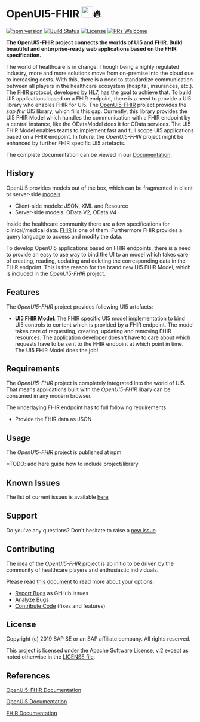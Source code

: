 # OpenUI5-FHIR <img height="30px" src="https://openui5.hana.ondemand.com/resources/sap/ui/documentation/sdk/images/logo_ui5.png">🔥 
[![npm version](https://badge.fury.io/js/openui5-fhir.svg)](//www.npmjs.com/package/openui5-fhir)
[![Build Status](https://travis-ci.org/SAP/openui5-fhir.svg?branch=master)](https://travis-ci.org/SAP/openui5-fhir)
[![License](https://img.shields.io/badge/license-Apache%202.0-blue.svg)](LICENSE.txt)
[![PRs Welcome](https://img.shields.io/badge/PRs-welcome-brightgreen.svg)](CONTRIBUTING.md)

**The OpenUI5-FHIR project connects the worlds of UI5 and FHIR. Build beautiful and enterprise-ready web applications based on the FHIR specification.**

The world of healthcare is in change. Though being a highly regulated industry, more and more solutions move from on-premise into the cloud due to increasing costs. With this, there is a need to standardize communication between all players in the healthcare ecosystem (hospital, insurances, etc.). The [FHIR](https://www.hl7.org/fhir/index.html) protocol, developed by HL7, has the goal to achieve that. To build UI5 applications based on a FHIR endpoint, there is a need to provide a UI5 library who enables FHIR for UI5. The [OpenUI5-FHIR](https://github.com/SAP/openui5-fhir) project provides the *sap.fhir* UI5 library, which fills this gap. Currently, this library provides the UI5 FHIR Model which handles the communication with a FHIR endpoint by a central instance, like the ODataModel does it for OData services. The UI5 FHIR Model enables teams to implement fast and full scope UI5 applications based on a FHIR endpoint. In future, the *OpenUI5-FHIR* project might be enhanced by further FHIR specific UI5 artefacts.

The complete documentation can be viewed in our [Documentation](https://sap.github.io/openui5-fhir/).

## History

OpenUI5 provides models out of the box, which can be fragmented in client or server-side [models](https://openui5.hana.ondemand.com/#/topic/e1b625940c104b558e52f47afe5ddb4f).
- Client-side models: JSON, XML and Resource
- Server-side models: OData V2, OData V4

Inside the healthcare community there are a few specifications for clinical/medical data. [FHIR](https://www.hl7.org/fhir/) is one of them. Furthermore FHIR provides a query language to access and modify the data.

To develop OpenUI5 applications based on FHIR endpoints, there is a need to provide an easy to use way to bind the UI to an model which takes care of creating, reading, updating and deleting the corresponding data in the FHIR endpoint. This is the reason for the brand new UI5 FHIR Model, which is included in the *OpenUI5-FHIR* project.

## Features

The *OpenUI5-FHIR* project provides following UI5 artefacts:
- **UI5 FHIR Model**: The FHIR specific UI5 model implementation to bind UI5 controls to content which is provided by a FHIR endpoint. The model takes care of requesting, creating, updating and removing FHIR resources. The application developer doesn't have to care about which requests have to be sent to the FHIR endpoint at which point in time. The UI5 FHIR Model does the job!

## Requirements

The *OpenUI5-FHIR* project is completely integrated into the world of UI5. That means applications built with the *OpenUI5-FHIR* libary can be consumed in any modern browser.

The underlaying FHIR endpoint has to full following requirements:
- Provide the FHIR data as JSON

## Usage

The *OpenUI5-FHIR* project is published at npm.

*TODO: add here guide how to include project/library

## Known Issues

The list of current issues is available [here](https://github.com/SAP/openui5-fhir/issues)

## Support

Do you've any questions? Don't hesitate to raise a [new issue](https://github.com/SAP/openui5-fhir/issues/new/choose).

## Contributing

The idea of the *OpenUI5-FHIR* project is ab initio to be driven by the community of healthcare players and enthusiastic individuals.

Please read [this document](CONTRIBUTING.md) to read more about your options:

- [Report Bugs](CONTRIBUTING.md#report-an-issue) as GitHub issues
- [Analyze Bugs](CONTRIBUTING.md#analyze-issues)
- [Contribute Code](CONTRIBUTING.md#contribute-code) (fixes and features)

## License

Copyright (c) 2019 SAP SE or an SAP affiliate company. All rights reserved.

This project is licensed under the Apache Software License, v.2 except as noted otherwise in the [LICENSE file](LICENSE.txt).

## References

[OpenUI5-FHIR Documentation](https://sap.github.io/openui5-fhir/)

[OpenUI5 Documentation](https://openui5.hana.ondemand.com/)

[FHIR Documentation](https://www.hl7.org/fhir/index.html)